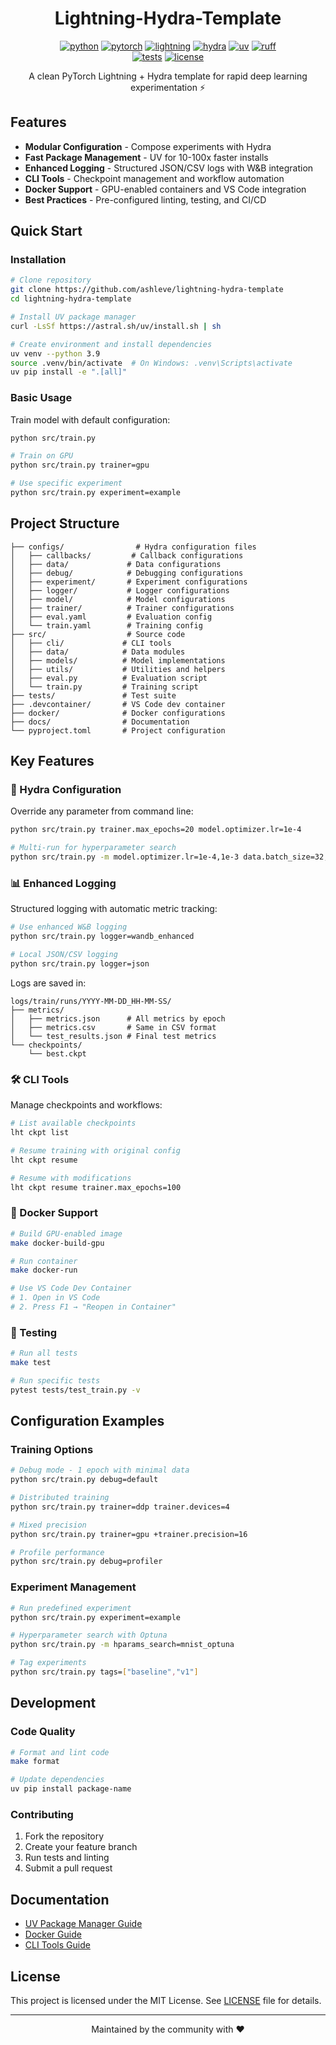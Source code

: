 <div align="center">

# Lightning-Hydra-Template

[![python](https://img.shields.io/badge/-Python_3.9_%7C_3.10_%7C_3.11_%7C_3.12-blue?logo=python&logoColor=white)](https://github.com/pre-commit/pre-commit)
[![pytorch](https://img.shields.io/badge/PyTorch_2.0+-ee4c2c?logo=pytorch&logoColor=white)](https://pytorch.org/get-started/locally/)
[![lightning](https://img.shields.io/badge/-Lightning_2.0+-792ee5?logo=pytorchlightning&logoColor=white)](https://pytorchlightning.ai/)
[![hydra](https://img.shields.io/badge/Config-Hydra_1.3-89b8cd)](https://hydra.cc/)
[![uv](https://img.shields.io/badge/Package_Manager-UV-green?logo=python&logoColor=white)](https://github.com/astral-sh/uv)
[![ruff](https://img.shields.io/badge/Code%20Style-Ruff-red.svg?labelColor=gray)](https://github.com/astral-sh/ruff) <br>
[![tests](https://github.com/ashleve/lightning-hydra-template/actions/workflows/test.yml/badge.svg)](https://github.com/ashleve/lightning-hydra-template/actions/workflows/test.yml)
[![license](https://img.shields.io/badge/License-MIT-green.svg?labelColor=gray)](https://github.com/ashleve/lightning-hydra-template#license)

A clean PyTorch Lightning + Hydra template for rapid deep learning experimentation ⚡

</div>

## Features

- **Modular Configuration** - Compose experiments with Hydra
- **Fast Package Management** - UV for 10-100x faster installs
- **Enhanced Logging** - Structured JSON/CSV logs with W&B integration
- **CLI Tools** - Checkpoint management and workflow automation
- **Docker Support** - GPU-enabled containers and VS Code integration
- **Best Practices** - Pre-configured linting, testing, and CI/CD

## Quick Start

### Installation

```bash
# Clone repository
git clone https://github.com/ashleve/lightning-hydra-template
cd lightning-hydra-template

# Install UV package manager
curl -LsSf https://astral.sh/uv/install.sh | sh

# Create environment and install dependencies
uv venv --python 3.9
source .venv/bin/activate  # On Windows: .venv\Scripts\activate
uv pip install -e ".[all]"
```

### Basic Usage

Train model with default configuration:
```bash
python src/train.py

# Train on GPU
python src/train.py trainer=gpu

# Use specific experiment
python src/train.py experiment=example
```

## Project Structure

```
├── configs/                # Hydra configuration files
│   ├── callbacks/         # Callback configurations
│   ├── data/             # Data configurations
│   ├── debug/            # Debugging configurations
│   ├── experiment/       # Experiment configurations
│   ├── logger/           # Logger configurations
│   ├── model/            # Model configurations
│   ├── trainer/          # Trainer configurations
│   ├── eval.yaml         # Evaluation config
│   └── train.yaml        # Training config
├── src/                  # Source code
│   ├── cli/             # CLI tools
│   ├── data/            # Data modules
│   ├── models/          # Model implementations
│   ├── utils/           # Utilities and helpers
│   ├── eval.py          # Evaluation script
│   └── train.py         # Training script
├── tests/               # Test suite
├── .devcontainer/       # VS Code dev container
├── docker/              # Docker configurations
├── docs/                # Documentation
└── pyproject.toml       # Project configuration
```

## Key Features

### 🎯 Hydra Configuration

Override any parameter from command line:
```bash
python src/train.py trainer.max_epochs=20 model.optimizer.lr=1e-4

# Multi-run for hyperparameter search
python src/train.py -m model.optimizer.lr=1e-4,1e-3 data.batch_size=32,64,128
```

### 📊 Enhanced Logging

Structured logging with automatic metric tracking:
```bash
# Use enhanced W&B logging
python src/train.py logger=wandb_enhanced

# Local JSON/CSV logging
python src/train.py logger=json
```

Logs are saved in:
```
logs/train/runs/YYYY-MM-DD_HH-MM-SS/
├── metrics/
│   ├── metrics.json      # All metrics by epoch
│   ├── metrics.csv       # Same in CSV format
│   └── test_results.json # Final test metrics
└── checkpoints/
    └── best.ckpt
```

### 🛠️ CLI Tools

Manage checkpoints and workflows:
```bash
# List available checkpoints
lht ckpt list

# Resume training with original config
lht ckpt resume

# Resume with modifications
lht ckpt resume trainer.max_epochs=100
```

### 🐳 Docker Support

```bash
# Build GPU-enabled image
make docker-build-gpu

# Run container
make docker-run

# Use VS Code Dev Container
# 1. Open in VS Code
# 2. Press F1 → "Reopen in Container"
```

### 🧪 Testing

```bash
# Run all tests
make test

# Run specific tests
pytest tests/test_train.py -v
```

## Configuration Examples

### Training Options

```bash
# Debug mode - 1 epoch with minimal data
python src/train.py debug=default

# Distributed training
python src/train.py trainer=ddp trainer.devices=4

# Mixed precision
python src/train.py trainer=gpu +trainer.precision=16

# Profile performance
python src/train.py debug=profiler
```

### Experiment Management

```bash
# Run predefined experiment
python src/train.py experiment=example

# Hyperparameter search with Optuna
python src/train.py -m hparams_search=mnist_optuna

# Tag experiments
python src/train.py tags=["baseline","v1"]
```

## Development

### Code Quality

```bash
# Format and lint code
make format

# Update dependencies
uv pip install package-name
```

### Contributing

1. Fork the repository
2. Create your feature branch
3. Run tests and linting
4. Submit a pull request

## Documentation

- [UV Package Manager Guide](README_UV.md)
- [Docker Guide](docs/docker_guide.md)
- [CLI Tools Guide](docs/cli_guide.md)

## License

This project is licensed under the MIT License. See [LICENSE](LICENSE) file for details.

---

<div align="center">
Maintained by the community with ❤️
</div>